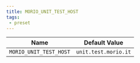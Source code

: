 ```yaml
---
title: MORIO_UNIT_TEST_HOST
tags:
 - preset
---
```





<!-- MORIO_AUTO_GENERATED_CONTENT_STARTS - Manual changes made below will be overwritten -->
| Name | Default Value |
|------|---------------|
| `MORIO_UNIT_TEST_HOST` | `unit.test.morio.it` |
<!-- MORIO_AUTO_GENERATED_CONTENT_ENDS - Manual changes made above will be overwritten -->
